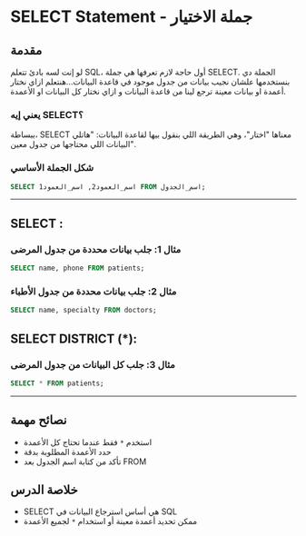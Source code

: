 # SELECT Statement - جملة الاختيار 

## مقدمة
لو إنت لسه بادئ تتعلم SQL، أول حاجة لازم تعرفها هي جملة SELECT. الجملة دي بنستخدمها علشان نجيب بيانات من جدول موجود في قاعدة البيانات...هنتعلم ازاي نختار أعمدة او بيانات معينة ترجع لينا من قاعدة البيانات و ازاي نختار كل البيانات او الأعمدة. 

### يعني إيه SELECT؟
ببساطة، SELECT معناها "اختار"، وهي الطريقة اللي بنقول بيها لقاعدة البيانات: "هاتلي البيانات اللي محتاجها من جدول معين".

### شكل الجملة الأساسي
```sql
SELECT اسم_العمود2, اسم_العمود1 FROM اسم_الجدول;
```
---

## <span lang="en">SELECT : </span>

### مثال 1: جلب بيانات محددة من جدول المرضى
```sql
SELECT name, phone FROM patients;
```
### مثال 2: جلب بيانات محددة من جدول الأطباء
```sql
SELECT name, specialty FROM doctors;
```
## <span lang="en">SELECT DISTRICT (*): </span>

### مثال 3: جلب كل البيانات من جدول المرضى
```sql
SELECT * FROM patients;
```
---

## نصائح مهمة
- استخدم `*` فقط عندما تحتاج كل الأعمدة
- حدد الأعمدة المطلوبة بدقة
- تأكد من كتابة اسم الجدول بعد FROM

## خلاصة الدرس
- SELECT هي أساس استرجاع البيانات في SQL
- ممكن تحديد أعمدة معينة أو استخدام `*` لجميع الأعمدة